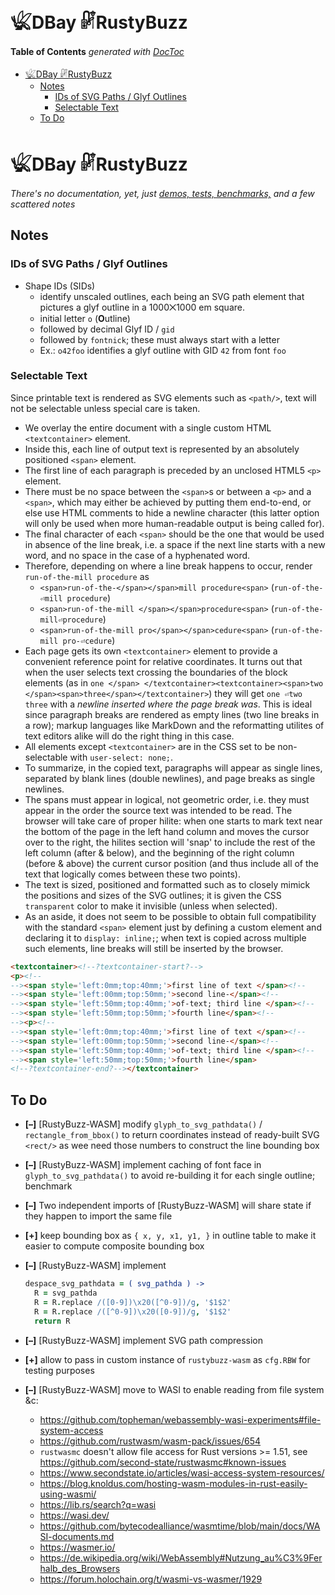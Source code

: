 

# 𓆤DBay 𓏞RustyBuzz


<!-- START doctoc generated TOC please keep comment here to allow auto update -->
<!-- DON'T EDIT THIS SECTION, INSTEAD RE-RUN doctoc TO UPDATE -->
**Table of Contents**  *generated with [DocToc](https://github.com/thlorenz/doctoc)*

- [𓆤DBay 𓏞RustyBuzz](#%F0%93%86%A4dbay-%F0%93%8F%9Erustybuzz)
  - [Notes](#notes)
    - [IDs of SVG Paths / Glyf Outlines](#ids-of-svg-paths--glyf-outlines)
    - [Selectable Text](#selectable-text)
  - [To Do](#to-do)

<!-- END doctoc generated TOC please keep comment here to allow auto update -->


# 𓆤DBay 𓏞RustyBuzz

*There's no documentation, yet, just [demos, tests,
benchmarks,](https://github.com/loveencounterflow/hengist/tree/master/dev/dbay-rustybuzz/src) and a few
scattered notes*

## Notes

### IDs of SVG Paths / Glyf Outlines

* Shape IDs (SIDs)
  * identify unscaled outlines, each being an SVG path element that pictures a glyf outline in a 1000⨉1000
    em square.
  * initial letter `o` (**O**utline)
  * followed by decimal Glyf ID / `gid`
  * followed by `fontnick`; these must always start with a letter
  * Ex.: `o42foo` identifies a glyf outline with GID `42` from font `foo`

### Selectable Text

Since printable text is rendered as SVG elements such as `<path/>`, text will not be selectable
unless special care is taken.

* We overlay the entire document with a single custom HTML `<textcontainer>` element.
* Inside this, each line of output text is represented by an absolutely positioned `<span>` element.
* The first line of each paragraph is preceded by an unclosed HTML5 `<p>` element.
* There must be no space between the `<span>`s or between a `<p>` and a `<span>`, which may either be
  achieved by putting them end-to-end, or else use HTML comments to hide a newline character (this latter
  option will only be used when more human-readable output is being called for).
* The final character of each `<span>` should be the one that would be used in absence of the line break,
  i.e. a space if the next line starts with a new word, and no space in the case of a hyphenated word.
* Therefore, depending on where a line break happens to occur, render `run-of-the-mill procedure` as
  * `<span>run-of-the-</span></span>mill procedure<span>` (`run-of-the-⏎mill procedure`)
  * `<span>run-of-the-mill </span></span>procedure<span>` (`run-of-the-mill⏎procedure`)
  * `<span>run-of-the-mill pro</span></span>cedure<span>` (`run-of-the-mill pro-⏎cedure`)
* Each page gets its own `<textcontainer>` element to provide a convenient reference point for relative
  coordinates. It turns out that when the user selects text crossing the boundaries of the block elements
  (as in `one </span> </textcontainer><textcontainer><span>two </span><span>three</span></textcontainer>`)
  they will get `one ⏎two three` with a *newline inserted where the page break was*. This is ideal since
  paragraph breaks are rendered as empty lines (two line breaks in a row); markup languages like MarkDown
  and the reformatting utilites of text editors alike will do the right thing in this case.
* All elements except `<textcontainer>` are in the CSS set to be non-selectable with `user-select: none;`.
* To summarize, in the copied text, paragraphs will appear as single lines, separated by blank lines (double
  newlines), and page breaks as single newlines.
* The spans must appear in logical, not geometric order, i.e. they must appear in the order the source text
  was intended to be read. The browser will take care of proper hilite: when one starts to mark text near
  the bottom of the page in the left hand column and moves the cursor over to the right, the hilites section
  will 'snap' to include the rest of the left column (after & below), and the beginning of the right column
  (before & above) the current cursor position (and thus include all of the text that logically comes
  between these two points).
* The text is sized, positioned and formatted such as to closely mimick the positions and sizes of the SVG
  outlines; it is given the CSS `transparent` color to make it invisible (unless when selected).
* As an aside, it does not seem to be possible to obtain full compatibility with the standard `<span>`
  element just by defining a custom element and declaring it to `display: inline;`; when text is copied
  across multiple such elements, line breaks will still be inserted by the browser.


```html
<textcontainer><!--?textcontainer-start?-->
<p><!--
--><span style='left:0mm;top:40mm;'>first line of text </span><!--
--><span style='left:00mm;top:50mm;'>second line-</span><!--
--><span style='left:50mm;top:40mm;'>of-text; third line </span><!--
--><span style='left:50mm;top:50mm;'>fourth line</span><!--
--><p><!--
--><span style='left:0mm;top:40mm;'>first line of text </span><!--
--><span style='left:00mm;top:50mm;'>second line-</span><!--
--><span style='left:50mm;top:40mm;'>of-text; third line </span><!--
--><span style='left:50mm;top:50mm;'>fourth line</span>
<!--?textcontainer-end?--></textcontainer>
```

## To Do

* **[–]** [RustyBuzz-WASM] modify `glyph_to_svg_pathdata()` / `rectangle_from_bbox()` to return coordinates
  instead of ready-built SVG `<rect/>` as wee need those numbers to construct the line bounding box
* **[–]** [RustyBuzz-WASM] implement caching of font face in `glyph_to_svg_pathdata()` to avoid re-building
  it for each single outline; benchmark
* **[–]** Two independent imports of [RustyBuzz-WASM] will share state if they happen to import the same
  file
* **[+]** keep bounding box as `{ x, y, x1, y1, }` in outline table to make it easier to compute composite
  bounding box
* **[–]** [RustyBuzz-WASM] implement

  ```coffee
  despace_svg_pathdata = ( svg_pathda ) ->
    R = svg_pathda
    R = R.replace /([0-9])\x20([^0-9])/g, '$1$2'
    R = R.replace /([^0-9])\x20([0-9])/g, '$1$2'
    return R
  ```
* **[–]** [RustyBuzz-WASM] implement SVG path compression
* **[+]** allow to pass in custom instance of `rustybuzz-wasm` as `cfg.RBW` for testing purposes
* **[–]** [RustyBuzz-WASM] move to WASI to enable reading from file system &c:
  * https://github.com/topheman/webassembly-wasi-experiments#file-system-access
  * https://github.com/rustwasm/wasm-pack/issues/654
  * `rustwasmc` doesn't allow file access for Rust versions >= 1.51, see
    https://github.com/second-state/rustwasmc#known-issues
  * https://www.secondstate.io/articles/wasi-access-system-resources/
  * https://blog.knoldus.com/hosting-wasm-modules-in-rust-easily-using-wasmi/
  * https://lib.rs/search?q=wasi
  * https://wasi.dev/
  * https://github.com/bytecodealliance/wasmtime/blob/main/docs/WASI-documents.md
  * https://wasmer.io/
  * https://de.wikipedia.org/wiki/WebAssembly#Nutzung_au%C3%9Ferhalb_des_Browsers
  * https://forum.holochain.org/t/wasmi-vs-wasmer/1929
